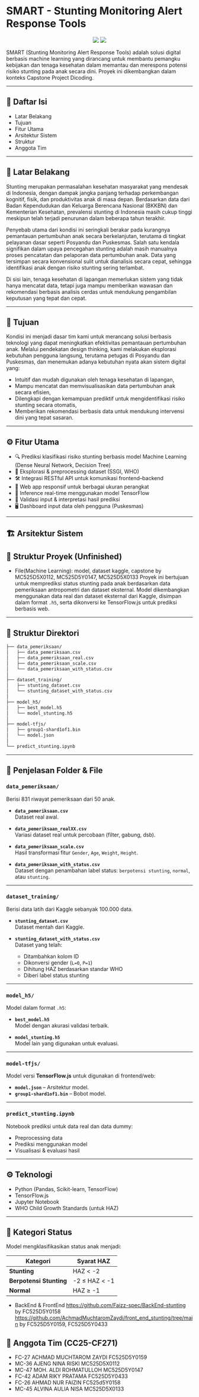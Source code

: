 # SMART - Stunting Monitoring Alert Response Tools
<p align="center"> <img src="https://img.shields.io/badge/status-In%20Progress-yellow" /> <img src="https://img.shields.io/badge/Team-CC25--CF271-blue" /> </p>

SMART (Stunting Monitoring Alert Response Tools) adalah solusi digital berbasis machine learning yang dirancang untuk membantu pemangku kebijakan dan tenaga kesehatan dalam memantau dan merespons potensi risiko stunting pada anak secara dini. Proyek ini dikembangkan dalam konteks Capstone Project Dicoding. 

---

## 📌 Daftar Isi
  - Latar Belakang
  - Tujuan
  - Fitur Utama
  - Arsitektur Sistem
  - Struktur
  - Anggota Tim

---

## 📖 Latar Belakang
Stunting merupakan permasalahan kesehatan masyarakat yang mendesak di Indonesia, dengan dampak jangka panjang terhadap perkembangan kognitif, fisik, dan produktivitas anak di masa depan. Berdasarkan data dari Badan Kependudukan dan Keluarga Berencana Nasional (BKKBN) dan Kementerian Kesehatan, prevalensi stunting di Indonesia masih cukup tinggi meskipun telah terjadi penurunan dalam beberapa tahun terakhir.

Penyebab utama dari kondisi ini seringkali berakar pada kurangnya pemantauan pertumbuhan anak secara berkelanjutan, terutama di tingkat pelayanan dasar seperti Posyandu dan Puskesmas. Salah satu kendala signifikan dalam upaya pencegahan stunting adalah masih manualnya proses pencatatan dan pelaporan data pertumbuhan anak. Data yang tersimpan secara konvensional sulit untuk dianalisis secara cepat, sehingga identifikasi anak dengan risiko stunting sering terlambat.

Di sisi lain, tenaga kesehatan di lapangan memerlukan sistem yang tidak hanya mencatat data, tetapi juga mampu memberikan wawasan dan rekomendasi berbasis analisis cerdas untuk mendukung pengambilan keputusan yang tepat dan cepat.

---

## 🎯 Tujuan
Kondisi ini menjadi dasar tim kami untuk merancang solusi berbasis teknologi yang dapat meningkatkan efektivitas pemantauan pertumbuhan anak. Melalui pendekatan design thinking, kami melakukan eksplorasi kebutuhan pengguna langsung, terutama petugas di Posyandu dan Puskesmas, dan menemukan adanya kebutuhan nyata akan sistem digital yang:
- Intuitif dan mudah digunakan oleh tenaga kesehatan di lapangan,
- Mampu mencatat dan memvisualisasikan data pertumbuhan anak secara efisien,
- Dilengkapi dengan kemampuan prediktif untuk mengidentifikasi risiko stunting secara otomatis,
- Memberikan rekomendasi berbasis data untuk mendukung intervensi dini yang tepat sasaran.

---

## ⚙️ Fitur Utama

- 🔍 Prediksi klasifikasi risiko stunting berbasis model Machine Learning (Dense Neural Network, Decision Tree)
- 🧪 Eksplorasi & preprocessing dataset (SSGI, WHO)
- 🛠️ Integrasi RESTful API untuk komunikasi frontend–backend
- 📱 Web app responsif untuk berbagai ukuran perangkat
- 🧠 Inference real-time menggunakan model TensorFlow
- 🧾 Validasi input & interpretasi hasil prediksi
- 🖥️ Dashboard input data oleh pengguna (Puskesmas)

---

## 🏗 Arsitektur Sistem


## 📂 Struktur Proyek (Unfinished)  
- File(Machine Learning): model, dataset kaggle, capstone
by MC525D5X0112, MC525D5Y0147, MC525D5X0133
Proyek ini bertujuan untuk memprediksi status stunting pada anak berdasarkan data pemeriksaan antropometri dan dataset eksternal. Model dikembangkan menggunakan data real dan dataset eksternal dari Kaggle, disimpan dalam format `.h5`, serta dikonversi ke TensorFlow.js untuk prediksi berbasis web.

---

## 📁 Struktur Direktori

```bash
├── data_pemeriksaan/
│   ├── data_pemeriksaan.csv
│   ├── data_pemeriksaan_real.csv
│   ├── data_pemeriksaan_scale.csv
│   └── data_pemeriksaan_with_status.csv
│
├── dataset_training/
│   ├── stunting_dataset.csv
│   └── stunting_dataset_with_status.csv
│
├── model_h5/
│   ├── best_model.h5
│   └── model_stunting.h5
│
├── model-tfjs/
│   ├── group1-shard1of1.bin
│   └── model.json
│
└── predict_stunting.ipynb
```

---

## 📂 Penjelasan Folder & File

### `data_pemeriksaan/`

Berisi 831 riwayat pemeriksaan dari 50 anak.

- **`data_pemeriksaan.csv`**  
  Dataset real awal.

- **`data_pemeriksaan_realXX.csv`**  
  Variasi dataset real untuk percobaan (filter, gabung, dsb).

- **`data_pemeriksaan_scale.csv`**  
  Hasil transformasi fitur `Gender`, `Age`, `Weight`, `Height`.

- **`data_pemeriksaan_with_status.csv`**  
  Dataset dengan penambahan label status: `berpotensi stunting`, `normal`, atau `stunting`.

---

### `dataset_training/`

Berisi data latih dari Kaggle sebanyak 100.000 data.

- **`stunting_dataset.csv`**  
  Dataset mentah dari Kaggle.

- **`stunting_dataset_with_status.csv`**  
  Dataset yang telah:
  - Ditambahkan kolom ID
  - Dikonversi gender (`L=0`, `P=1`)
  - Dihitung HAZ berdasarkan standar WHO
  - Diberi label status stunting

---

### `model_h5/`

Model dalam format `.h5`:

- **`best_model.h5`**  
  Model dengan akurasi validasi terbaik.

- **`model_stunting.h5`**  
  Model lain yang digunakan untuk evaluasi.

---

### `model-tfjs/`

Model versi **TensorFlow.js** untuk digunakan di frontend/web:

- **`model.json`** – Arsitektur model.
- **`group1-shard1of1.bin`** – Bobot model.

---

### `predict_stunting.ipynb`

Notebook prediksi untuk data real dan data dummy:
- Preprocessing data
- Prediksi menggunakan model
- Visualisasi & evaluasi hasil

---

## ⚙️ Teknologi

- Python (Pandas, Scikit-learn, TensorFlow)
- TensorFlow.js
- Jupyter Notebook
- WHO Child Growth Standards (untuk HAZ)

---

## 🧠 Kategori Status

Model mengklasifikasikan status anak menjadi:

| Kategori              | Syarat HAZ        |
|-----------------------|-------------------|
| **Stunting**          | HAZ < -2          |
| **Berpotensi Stunting** | -2 ≤ HAZ < -1     |
| **Normal**            | HAZ ≥ -1          |

- BackEnd & FrontEnd
https://github.com/Faizz-spec/BackEnd-stunting
by FC525D5Y0158
https://github.com/AchmadMuchtaromZaydi/front_end_stunting/tree/main
by FC525D5Y0159, FC525D5Y0433

## 👥 Anggota Tim (CC25-CF271)
- FC-27 ACHMAD MUCHTAROM ZAYDI FC525D5Y0159
- MC-36 AJENG NINA RISKI MC525D5X0112
- MC-47 MOH. ALDI ROHMATULLOH MC525D5Y0147
- FC-42 ADAM RIKY PRATAMA FC525D5Y0433
- FC-26 AHMAD NUR FAIZIN FC525d5Y0158
- MC-45 ALVINA AULIA NISA MC525D5X0133





